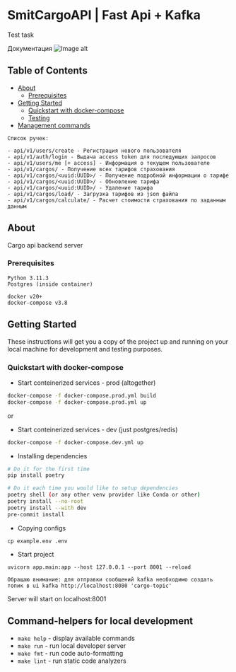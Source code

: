 # SmitCargoAPI | Fast Api + Kafka
Test task

Документация
![Image alt](https://github.com/DerTod28/SmitCargoAPI/api_cargo.png)


## Table of Contents
+ [About](#about)
    + [Prerequisites](#prerequisites)
+ [Getting Started](#getting-started)
    + [Quickstart with docker-compose](#quickstart)
    + [Testing](#testing)
+ [Management commands](#management-commands)

```
Список ручек:

- api/v1/users/create - Регистрация нового пользователя
- api/v1/auth/login - Выдача access token для последующих запросов
- api/v1/users/me [+ access] - Информация о текущем пользователе
- api/v1/cargos/ - Получение всех тарифов страхования
- api/v1/cargos/<uuid:UUID>/ - Получение подробной информации о тарифе
- api/v1/cargos/<uuid:UUID>/ - Обновление тарифа
- api/v1/cargos/<uuid:UUID>/ - Удаление тарифа
- api/v1/cargos/load/ - Загрузка тарифов из json файла
- api/v1/cargos/calculate/ - Расчет стоимости страхования по заданным данным

```
## About <a name = "about"></a>
Cargo api backend server

### Prerequisites <a name = "prerequisites"></a>
```
Python 3.11.3
Postgres (inside container)
```
```
docker v20+
docker-compose v3.8
```

## Getting Started <a name = "getting-started"></a>
These instructions will get you a copy of the project up and running on your local machine for development and testing purposes.

### Quickstart with docker-compose <a name = "quickstart"></a>

- Start conteinerized services - prod (altogether)
```bash
docker-compose -f docker-compose.prod.yml build
docker-compose -f docker-compose.prod.yml up
```
or
- Start conteinerized services - dev (just postgres/redis)
```bash
docker-compose -f docker-compose.dev.yml up
```
- Installing dependencies
```bash
# Do it for the first time
pip install poetry

# Do it each time you would like to setup dependencies
poetry shell (or any other venv provider like Conda or other)
poetry install --no-root
poetry install --with dev
pre-commit install
```
- Copying configs
```
cp example.env .env
```
- Start project
```
uvicorn app.main:app --host 127.0.0.1 --port 8001 --reload
```

```
Обращаю внимание: для отправки сообщений kafka необходимо создать топик в ui kafka http://localhost:8080 'cargo-topic'
```

Server will start on localhost:8001


## Command-helpers for local development <a name = "management-commands"></a>

- `make help` - display available commands
- `make run` - run local developer server
- `make fmt` - run code auto-formatting
- `make lint` - run static code analyzers
